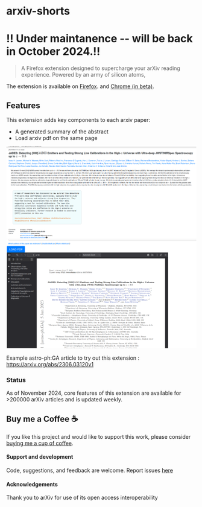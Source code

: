 # arxiv-shorts
# !! Under maintanence -- will be back in October 2024.!!

>A Firefox extension designed to supercharge your arXiv reading experience. Powered by an army of silicon atoms,

The extension is available on [Firefox](https://addons.mozilla.org/en-US/firefox/addon/arxiv-shorts/). and [Chrome (in beta)](https://chromewebstore.google.com/detail/arxiv-shorts/iifmfagbocnledpmfejglaombgneeebi?authuser=0&hl=en-GB).


## Features
This extension adds key components to each arxiv paper:

- A generated summary of the abstract
- Load arxiv pdf on the same page

![](features.png)
![](pdf.png)


Example astro-ph:GA article to try out this extension : https://arxiv.org/abs/2306.03120v1

### Status
As of November 2024, core features of this extension are available for >200000 arXiv articles and is updated weekly. 


 
## Buy me a Coffee :coffee:

If you like this project and would like to support this work, please consider [buying me a cup of coffee](https://buymeacoffee.com/509si1f).

#### Support and development
Code, suggestions, and feedback are welcome. Report issues [here](https://github.com/kvgc/arxiv-shorts/issues)


#### Acknowledgements 
Thank you to arXiv for use of its open access interoperability
